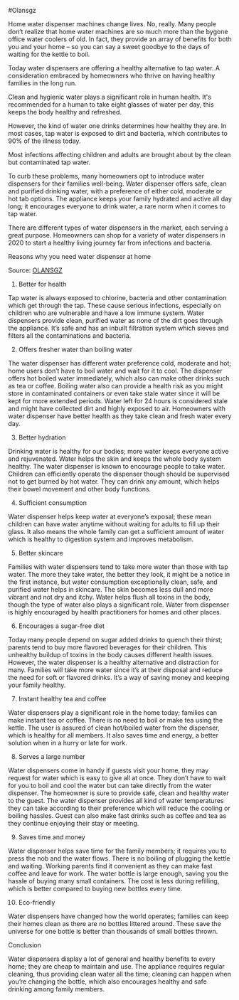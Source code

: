#Olansgz

Home water dispenser machines change lives. No, really. Many people don’t realize that home water machines are so much more than the bygone office water coolers of old. In fact, they provide an array of benefits for both you and your home – so you can say a sweet goodbye to the days of waiting for the kettle to boil.

Today water dispensers are offering a healthy alternative to tap water. A consideration embraced by homeowners who thrive on having healthy families in the long run.

Clean and hygienic water plays a significant role in human health. It's recommended for a human to take eight glasses of water per day, this keeps the body healthy and refreshed.

However, the kind of water one drinks determines how healthy they are. In most cases, tap water is exposed to dirt and bacteria, which contributes to 90% of the illness today.

Most infections affecting children and adults are brought about by the clean but contaminated tap water.

To curb these problems, many homeowners opt to introduce water dispensers for their families well-being. Water dispenser offers safe, clean and purified drinking water, with a preference of either cold, moderate or hot tab options. The appliance keeps your family hydrated and active all day long; it encourages everyone to drink water, a rare norm when it comes to tap water.

There are different types of water dispensers in the market, each serving a great purpose. Homeowners can shop for a variety of water dispensers in 2020 to start a healthy living journey far from infections and bacteria.

Reasons why you need water dispenser at home

Source: [OLANSGZ](https://www.olansgz.com/)

1. Better for health

Tap water is always exposed to chlorine, bacteria and other contamination which get through the tap. These cause serious infections, especially on children who are vulnerable and have a low immune system. Water dispensers provide clean, purified water as none of the dirt goes through the appliance. It’s safe and has an inbuilt filtration system which sieves and filters all the contaminations and bacteria.

2. Offers fresher water than boiling water

The water dispenser has different water preference cold, moderate and hot; home users don’t have to boil water and wait for it to cool. The dispenser offers hot boiled water immediately, which also can make other drinks such as tea or coffee. Boiling water also can provide a health risk as you might store in contaminated containers or even take stale water since it will be kept for more extended periods. Water left for 24 hours is considered stale and might have collected dirt and highly exposed to air. Homeowners with water dispenser have better health as they take clean and fresh water every day.

3. Better hydration

Drinking water is healthy for our bodies; more water keeps everyone active and rejuvenated. Water helps the skin and keeps the whole body system healthy. The water dispenser is known to encourage people to take water. Children can efficiently operate the dispenser though should be supervised not to get burned by hot water. They can drink any amount, which helps their bowel movement and other body functions.

4. Sufficient consumption

Water dispenser helps keep water at everyone’s exposal; these mean children can have water anytime without waiting for adults to fill up their glass. It also means the whole family can get a sufficient amount of water which is healthy to digestion system and improves metabolism.

5. Better skincare

Families with water dispensers tend to take more water than those with tap water. The more they take water, the better they look, it might be a notice in the first instance, but water consumption exceptionally clean, safe, and purified water helps in skincare. The skin becomes less dull and more vibrant and not dry and itchy. Water helps flush all toxins in the body, though the type of water also plays a significant role. Water from dispenser is highly encouraged by health practitioners for homes and other places.

6. Encourages a sugar-free diet

Today many people depend on sugar added drinks to quench their thirst; parents tend to buy more flavored beverages for their children. This unhealthy buildup of toxins in the body causes different health issues. However, the water dispenser is a healthy alternative and distraction for many. Families will take more water since it’s at their disposal and reduce the need for soft or flavored drinks. It’s a way of saving money and keeping your family healthy.

7. Instant healthy tea and coffee 

Water dispensers play a significant role in the home today; families can make instant tea or coffee. There is no need to boil or make tea using the kettle. The user is assured of clean hot/boiled water from the dispenser, which is healthy for all members. It also saves time and energy, a better solution when in a hurry or late for work.

8. Serves a large number

Water dispensers come in handy if guests visit your home, they may request for water which is easy to give all at once. They don’t have to wait for you to boil and cool the water but can take directly from the water dispenser. The homeowner is sure to provide safe, clean and healthy water to the guest. The water dispenser provides all kind of water temperatures they can take according to their preference which will reduce the cooling or boiling hassles. Guest can also make fast drinks such as coffee and tea as they continue enjoying their stay or meeting.

9. Saves time and money

Water dispenser helps save time for the family members; it requires you to press the nob and the water flows. There is no boiling of plugging the kettle and waiting. Working parents find it convenient as they can make fast coffee and leave for work. The water bottle is large enough, saving you the hassle of buying many small containers. The cost is less during refilling, which is better compared to buying new bottles every time.

10. Eco-friendly

Water dispensers have changed how the world operates; families can keep their homes clean as there are no bottles littered around. These save the universe for one bottle is better than thousands of small bottles thrown.

Conclusion

Water dispensers display a lot of general and healthy benefits to every home; they are cheap to maintain and use. The appliance requires regular cleaning, thus providing clean water all the time; cleaning can happen when you’re changing the bottle, which also encourages healthy and safe drinking among family members.

